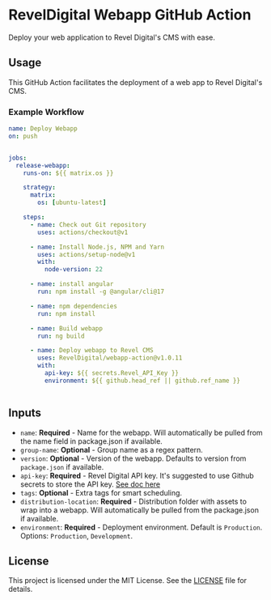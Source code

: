 # RevelDigital Webapp GitHub Action

Deploy your web application to Revel Digital's CMS with ease.

## Usage

This GitHub Action facilitates the deployment of a web app to Revel Digital's CMS.

### Example Workflow

```yaml
name: Deploy Webapp
on: push


jobs:
  release-webapp:
    runs-on: ${{ matrix.os }}

    strategy:
      matrix:
        os: [ubuntu-latest]

    steps:
      - name: Check out Git repository
        uses: actions/checkout@v1

      - name: Install Node.js, NPM and Yarn
        uses: actions/setup-node@v1
        with:
          node-version: 22

      - name: install angular
        run: npm install -g @angular/cli@17

      - name: npm dependencies
        run: npm install

      - name: Build webapp
        run: ng build

      - name: Deploy webapp to Revel CMS
        uses: RevelDigital/webapp-action@v1.0.11
        with:
          api-key: ${{ secrets.Revel_API_Key }}
          environment: ${{ github.head_ref || github.ref_name }}



```

## Inputs

- `name`: **Required** - Name for the webapp. Will automatically be pulled from the name field in package.json if available.
- `group-name`: **Optional** - Group name as a regex pattern.
- `version`: **Optional** - Version of the webapp. Defaults to version from `package.json` if available.
- `api-key`: **Required** - Revel Digital API key. It's suggested to use Github secrets to store the API key. [See doc here](https://docs.github.com/en/actions/security-for-github-actions/security-guides/using-secrets-in-github-actions)
- `tags`: **Optional** - Extra tags for smart scheduling.
- `distribution-location`: **Required** - Distribution folder with assets to wrap into a webapp.  Will automatically be pulled from the package.json if available.
- `environment`: **Required** - Deployment environment. Default is `Production`. Options: `Production`, `Development`.

## License

This project is licensed under the MIT License. See the [LICENSE](LICENSE) file for details.